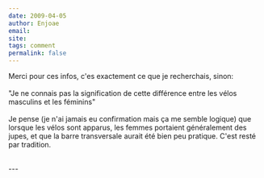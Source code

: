 ```yaml
---
date: 2009-04-05
author: Enjoae
email: 
site: 
tags: comment
permalink: false
---
```


<p>Merci pour ces infos, c'es exactement ce que je recherchais, sinon:<br />
<br />
&quot;Je ne connais pas la signification de cette différence entre les vélos masculins et les féminins&quot;<br />
<br />
Je pense (je n'ai jamais eu confirmation mais ça me semble logique) que lorsque les vélos sont apparus, les femmes portaient généralement des jupes, et que la barre transversale aurait été bien peu pratique. C'est resté par tradition.<br />
<br />
</p>
---